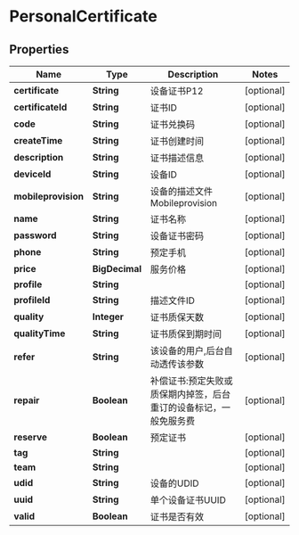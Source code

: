 

# PersonalCertificate

## Properties

Name | Type | Description | Notes
------------ | ------------- | ------------- | -------------
**certificate** | **String** | 设备证书P12 |  [optional]
**certificateId** | **String** | 证书ID |  [optional]
**code** | **String** | 证书兑换码 |  [optional]
**createTime** | **String** | 证书创建时间 |  [optional]
**description** | **String** | 证书描述信息 |  [optional]
**deviceId** | **String** | 设备ID |  [optional]
**mobileprovision** | **String** | 设备的描述文件Mobileprovision |  [optional]
**name** | **String** | 证书名称 |  [optional]
**password** | **String** | 设备证书密码 |  [optional]
**phone** | **String** | 预定手机 |  [optional]
**price** | **BigDecimal** | 服务价格 |  [optional]
**profile** | **String** |  |  [optional]
**profileId** | **String** | 描述文件ID |  [optional]
**quality** | **Integer** | 证书质保天数 |  [optional]
**qualityTime** | **String** | 证书质保到期时间 |  [optional]
**refer** | **String** | 该设备的用户,后台自动透传该参数 |  [optional]
**repair** | **Boolean** | 补偿证书:预定失败或质保期内掉签，后台重订的设备标记，一般免服务费 |  [optional]
**reserve** | **Boolean** | 预定证书 |  [optional]
**tag** | **String** |  |  [optional]
**team** | **String** |  |  [optional]
**udid** | **String** | 设备的UDID |  [optional]
**uuid** | **String** | 单个设备证书UUID |  [optional]
**valid** | **Boolean** | 证书是否有效 |  [optional]



